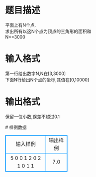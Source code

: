 # 

 
 # 题目描述 
<p>
平面上有N个点.<br>求出所有以这N个点为顶点的三角形的面积和<br>N<=3000</p> 

 
 # 输入格式 
<p>
第一行给出数字N,N在[3,3000]<br>下面N行给出N个点的坐标,其值在[0,10000]</p> 

 
 # 输出格式 
<p>
保留一位小数,误差不超过0.1</p> 
# 样例数据
<style>
        table,table tr th, table tr td { border:1px solid #0094ff; }
        table { width: 200px; min-height: 25px; line-height: 25px; text-align: center; border-collapse: collapse;}   
    </style>
<table>
	<tr>
		<td>输入样例</td>
		<td>输出样例</td>
	</tr>
<tr><td>5
0 0
1 2
0 2
1 0
1 1</td><td>7.0</td></tr></table>
